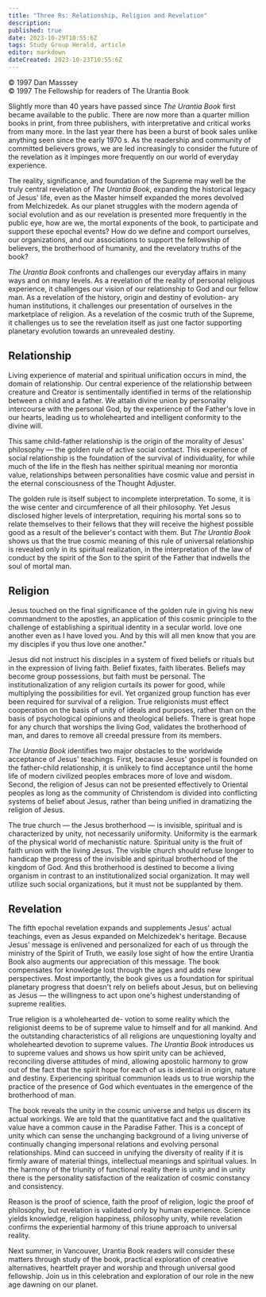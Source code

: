 ```yaml
---
title: "Three Rs: Relationship, Religion and Revelation"
description: 
published: true
date: 2023-10-29T10:55:6Z
tags: Study Group Herald, article
editor: markdown
dateCreated: 2023-10-23T10:55:6Z
---
```


<p class="v-card v-sheet theme--light gray lighten-3 px-2">© 1997 Dan Masssey<br>© 1997 The Fellowship for readers of The Urantia Book</p>

Slightly more than 40 years have passed since _The Urantia Book_ first became available to the public. There are now more than a quarter million books in print, from three publishers, with interpretative and critical works from many more. In the last year there has been a burst of book sales unlike anything seen since the early 1970 s. As the readership and community of committed believers grows, we are led increasingly to consider the future of the revelation as it impinges more frequently on our world of everyday experience.

The reality, significance, and foundation of the Supreme may well be the truly central revelation of _The Urantia Book_, expanding the historical legacy of Jesus' life, even as the Master himself expanded the mores devolved from Melchizedek. As our planet struggles with the modern agenda of social evolution and as our revelation is presented more frequently in the public eye, how are we, the mortal exponents of the book, to participate and support these epochal events? How do we define and comport ourselves, our organizations, and our associations to support the fellowship of believers, the brotherhood of humanity, and the revelatory truths of the book?

_The Urantia Book_ confronts and challenges our everyday affairs in many ways and on many levels. As a revelation of the reality of personal religious experience, it challenges our vision of our relationship to God and our fellow man. As a revelation of the history, origin and destiny of evolution- ary human institutions, it challenges our presentation of ourselves in the marketplace of religion. As a revelation of the cosmic truth of the Supreme, it challenges us to see the revelation itself as just one factor supporting planetary evolution towards an unrevealed destiny.

## Relationship

Living experience of material and spiritual unification occurs in mind, the domain of relationship. Our central experience of the relationship between creature and Creator is sentimentally identified in terms of the relationship between a child and a father. We attain divine union by personality intercourse with the personal God, by the experience of the Father's love in our hearts, leading us to wholehearted and intelligent conformity to the divine will.

This same child-father relationship is the origin of the morality of Jesus' philosophy — the golden rule of active social contact. This experience of social relationship is the foundation of the survival of individuality, for while much of the life in the flesh has neither spiritual meaning nor morontia value, relationships between personalities have cosmic value and persist in the eternal consciousness of the Thought Adjuster.

The golden rule is itself subject to incomplete interpretation. To some, it is the wise center and circumference of all their philosophy. Yet Jesus disclosed higher levels of interpretation, requiring his mortal sons so to relate themselves to their fellows that they will receive the highest possible good as a result of the believer's contact with them. But _The Urantia Book_ shows us that the true cosmic meaning of this rule of universal relationship is revealed only in its spiritual realization, in the interpretation of the law of conduct by the spirit of the Son to the spirit of the Father that indwells the soul of mortal man.

## Religion

Jesus touched on the final significance of the golden rule in giving his new commandment to the apostles, an application of this cosmic principle to the challenge of establishing a spiritual identity in a secular world. love one another even as I have loved you. And by this will all men know that you are my disciples if you thus love one another."

Jesus did not instruct his disciples in a system of fixed beliefs or rituals but in the expression of living faith. Belief fixates, faith liberates. Beliefs may become group possessions, but faith must be personal. The institutionalization of any religion curtails its power for good, while multiplying the possibilities for evil. Yet organized group function has ever been required for survival of a religion. True religionists must effect cooperation on the basis of unity of ideals and purposes, rather than on the basis of psychological opinions and theological beliefs. There is great hope for any church that worships the living God, validates the brotherhood of man, and dares to remove all creedal pressure from its members.

_The Urantia Book_ identifies two major obstacles to the worldwide acceptance of Jesus' teachings. First, because Jesus' gospel is founded on the father-child relationship, it is unlikely to find acceptance until the home life of modern civilized peoples embraces more of love and wisdom. Second, the religion of Jesus can not be presented effectively to Oriental peoples as long as the community of Christendom is divided into conflicting systems of belief about Jesus, rather than being unified in dramatizing the religion of Jesus.

The true church — the Jesus brotherhood — is invisible, spiritual and is characterized by unity, not necessarily uniformity. Uniformity is the earmark of the physical world of mechanistic nature. Spiritual unity is the fruit of faith union with the living Jesus. The visible church should refuse longer to handicap the progress of the invisible and spiritual brotherhood of the kingdom of God. And this brotherhood is destined to become a living organism in contrast to an institutionalized social organization. It may well utilize such social organizations, but it must not be supplanted by them.

## Revelation

The fifth epochal revelation expands and supplements Jesus' actual teachings, even as Jesus expanded on Melchizedek's heritage. Because Jesus' message is enlivened and personalized for each of us through the ministry of the Spirit of Truth, we easily lose sight of how the entire Urantia Book also augments our appreciation of this message. The book compensates for knowledge lost through the ages and adds new perspectives. Most importantly, the book gives us a foundation for spiritual planetary progress that doesn't rely on beliefs about Jesus, but on believing as Jesus — the willingness to act upon one's highest understanding of supreme realities.

True religion is a wholehearted de- votion to some reality which the religionist deems to be of supreme value to himself and for all mankind. And the outstanding characteristics of all religions are unquestioning loyalty and wholehearted devotion to supreme values. _The Urantia Book_ introduces us to supreme values and shows us how spirit unity can be achieved, reconciling diverse attitudes of mind, allowing apostolic harmony to grow out of the fact that the spirit hope for each of us is identical in origin, nature and destiny. Experiencing spiritual communion leads us to true worship the practice of the presence of God which eventuates in the emergence of the brotherhood of man.

The book reveals the unity in the cosmic universe and helps us discern its actual workings. We are told that the quantitative fact and the qualitative value have a common cause in the Paradise Father. This is a concept of unity which can sense the unchanging background of a living universe of continually changing impersonal relations and evolving personal relationships. Mind can succeed in unifying the diversity of reality if it is firmly aware of material things, intellectual meanings and spiritual values. In the harmony of the triunity of functional reality there is unity and in unity there is the personality satisfaction of the realization of cosmic constancy and consistency.

Reason is the proof of science, faith the proof of religion, logic the proof of philosophy, but revelation is validated only by human experience. Science yields knowledge, religion happiness, philosophy unity, while revelation confirms the experiential harmony of this triune approach to universal reality.

Next summer, in Vancouver, Urantia Book readers will consider these matters through study of the book, practical exploration of creative alternatives, heartfelt prayer and worship and through universal good fellowship. Join us in this celebration and exploration of our role in the new age dawning on our planet.